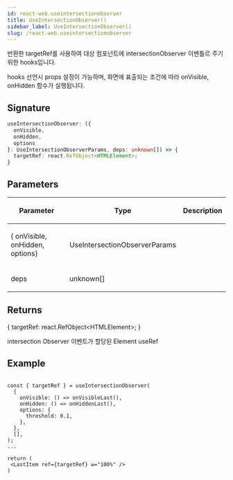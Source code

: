 ```yaml
---
id: react-web.useintersectionobserver
title: UseIntersectionObserver()
sidebar_label: UseIntersectionObserver()
slug: /react-web.useintersectionobserver
---
```






반환한 targetRef를 사용하여 대상 컴포넌트에 intersectionObserver 이벤틀르 주기 위한 hooks입니다.

hooks 선언시 props 설정이 가능하며, 화면에 표출되는 조건에 따라 onVisible, onHidden 함수가 실행됩니다.

## Signature

```typescript
useIntersectionObserver: ({
  onVisible,
  onHidden,
  options
}: UseIntersectionObserverParams, deps: unknown[]) => {
  targetRef: react.RefObject<HTMLElement>;
}
```

## Parameters

<table><thead><tr><th>

Parameter


</th><th>

Type


</th><th>

Description


</th></tr></thead>
<tbody><tr><td>

\{ onVisible, onHidden, options\}


</td><td>

UseIntersectionObserverParams


</td><td>


</td></tr>
<tr><td>

deps


</td><td>

unknown[]


</td><td>


</td></tr>
</tbody></table>

## Returns

\{ targetRef: react.RefObject&lt;HTMLElement&gt;; \}

intersection Observer 이벤트가 할당된 Element useRef

## Example


```tsx

const { targetRef } = useIntersectionObserver(
  {
    onVisible: () => onVisibleLast(),
    onHidden: () => onHiddenLast(),
    options: {
      threshold: 0.1,
    },
  },
  [],
);
...

return (
 <LastItem ref={targetRef} w="100%" />
)

```

